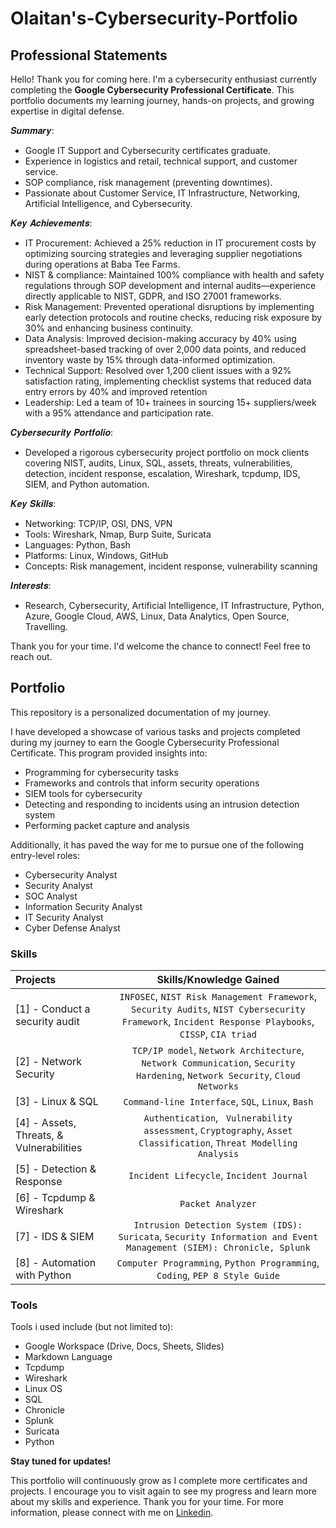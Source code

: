 # Olaitan's-Cybersecurity-Portfolio

 
## Professional Statements
Hello! Thank you for coming here. I'm a cybersecurity enthusiast currently completing the **Google Cybersecurity Professional Certificate**. This portfolio documents my learning journey, hands-on projects, and growing expertise in digital defense.

𝑺𝒖𝒎𝒎𝒂𝒓𝒚: 
* Google IT Support and Cybersecurity certificates graduate.
* Experience in logistics and retail, technical support, and customer service.
* SOP compliance, risk management (preventing downtimes).
* Passionate about Customer Service, IT Infrastructure, Networking, Artificial Intelligence, and Cybersecurity.

𝑲𝒆𝒚 𝑨𝒄𝒉𝒊𝒆𝒗𝒆𝒎𝒆𝒏𝒕𝒔:
* IT Procurement: Achieved a 25% reduction in IT procurement costs by optimizing sourcing strategies and leveraging supplier negotiations during operations at Baba Tee Farms.
* NIST & compliance: Maintained 100% compliance with health and safety regulations through SOP development and internal audits—experience directly applicable to NIST, GDPR, and ISO 27001 frameworks.
* Risk Management: Prevented operational disruptions by implementing early detection protocols and routine checks, reducing risk exposure by 30% and enhancing business continuity.
* Data Analysis: Improved decision-making accuracy by 40% using spreadsheet-based tracking of over 2,000 data points, and reduced inventory waste by 15% through data-informed optimization.
* Technical Support: Resolved over 1,200 client issues with a 92% satisfaction rating, implementing checklist systems that reduced data entry errors by 40% and improved retention
* Leadership: Led a team of 10+ trainees in sourcing 15+ suppliers/week with a 95% attendance and participation rate.

𝑪𝒚𝒃𝒆𝒓𝒔𝒆𝒄𝒖𝒓𝒊𝒕𝒚 𝑷𝒐𝒓𝒕𝒇𝒐𝒍𝒊𝒐:
* Developed a rigorous cybersecurity project portfolio on mock clients covering NIST, audits, Linux, SQL, assets, threats, vulnerabilities, detection, incident response, escalation, Wireshark, tcpdump, IDS, SIEM, and Python automation.

𝑲𝒆𝒚 𝑺𝒌𝒊𝒍𝒍𝒔:
- Networking: TCP/IP, OSI, DNS, VPN
- Tools: Wireshark, Nmap, Burp Suite, Suricata
- Languages: Python, Bash
- Platforms: Linux, Windows, GitHub
- Concepts: Risk management, incident response, vulnerability scanning

𝑰𝒏𝒕𝒆𝒓𝒆𝒔𝒕𝒔:
* Research, Cybersecurity, Artificial Intelligence, IT Infrastructure, Python, Azure, Google Cloud, AWS, Linux, Data Analytics, Open Source, Travelling.

Thank you for your time. 
I'd welcome the chance to connect! Feel free to reach out.

## Portfolio

This repository is a personalized documentation of my journey.

I have developed a showcase of various tasks and projects completed during my journey to earn the Google Cybersecurity Professional Certificate. This program provided insights into:
* Programming for cybersecurity tasks
* Frameworks and controls that inform security operations
* SIEM tools for cybersecurity
* Detecting and responding to incidents using an intrusion detection system
* Performing packet capture and analysis

Additionally, it has paved the way for me to pursue one of the following entry-level roles:
* Cybersecurity Analyst
* Security Analyst
* SOC Analyst
* Information Security Analyst
* IT Security Analyst
* Cyber Defense Analyst

### Skills  
| Projects | Skills/Knowledge Gained | 
| :--- |:---:|
| [1] - Conduct a security audit | `INFOSEC`, `NIST Risk Management Framework`, `Security Audits`, `NIST Cybersecurity Framework`, `Incident Response Playbooks`, `CISSP`, `CIA triad` |
| [2] - Network Security | `TCP/IP model`,  `Network Architecture`, `Network Communication`, `Security Hardening`, `Network Security`, `Cloud Networks` | 
| [3] - Linux & SQL | `Command-line Interface`, `SQL`, `Linux`, `Bash` | 
| [4] - Assets, Threats, & Vulnerabilities | `Authentication`, ` Vulnerability assessment`, `Cryptography`, `Asset Classification`, `Threat Modelling Analysis`|
| [5] - Detection & Response | `Incident Lifecycle`, `Incident Journal` |
| [6] - Tcpdump & Wireshark | `Packet Analyzer` | 
| [7] - IDS & SIEM | `Intrusion Detection System (IDS): Suricata`, `Security Information and Event Management (SIEM): Chronicle, Splunk` |
| [8] - Automation with Python | `Computer Programming`, `Python Programming`, `Coding`, `PEP 8 Style Guide`| 

### Tools 
Tools i used include (but not limited to): 
* Google Workspace (Drive, Docs, Sheets, Slides)
* Markdown Language 
* Tcpdump
* Wireshark
* Linux OS
* SQL
* Chronicle
* Splunk
* Suricata
* Python 

**Stay tuned for updates!**

This portfolio will continuously grow as I complete more certificates and projects. I encourage you to visit again to see my progress and learn more about my skills and experience.
Thank you for your time. For more information, please connect with me on [Linkedin](www.linkedin.com/in/ayanloye-ola).

